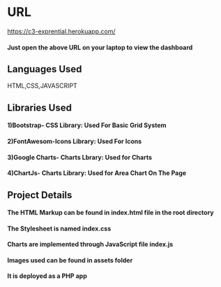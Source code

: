 # URL
https://c3-exprential.herokuapp.com/
#### Just open the above URL on your laptop to view the dashboard ####
## Languages Used ##
HTML,CSS,JAVASCRIPT
## Libraries Used ##
#### 1)Bootstrap- CSS Library: Used For Basic Grid System ####
#### 2)FontAwesom-Icons Library: Used For Icons ####
#### 3)Google Charts- Charts Lbrary: Used for Charts ####
#### 4)ChartJs- Charts Library: Used for Area Chart On The Page ###

## Project Details ##
#### The HTML Markup can be found in index.html file in the root directory ####
#### The Stylesheet is named index.css ####
#### Charts are implemented through JavaScript file index.js ####
#### Images used can be found in assets folder ####
#### It is deployed as a PHP app ####
